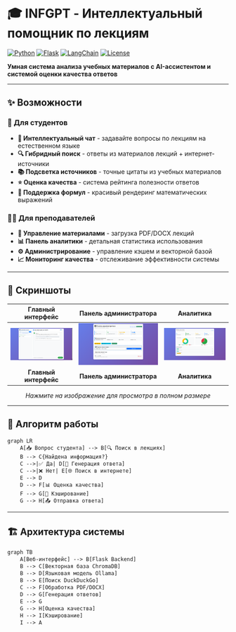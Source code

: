 # 🎓 INFGPT - Интеллектуальный помощник по лекциям

[![Python](https://img.shields.io/badge/Python-3.9+-blue.svg)](https://python.org)
[![Flask](https://img.shields.io/badge/Flask-2.3.3-green.svg)](https://flask.palletsprojects.com/)
[![LangChain](https://img.shields.io/badge/LangChain-0.0.347-orange.svg)](https://langchain.com)
[![License](https://img.shields.io/badge/License-MIT-yellow.svg)](https://opensource.org/licenses/MIT)

**Умная система анализа учебных материалов с AI-ассистентом и системой оценки качества ответов**

---

## ✨ Возможности

### 🎯 Для студентов
- **💬 Интеллектуальный чат** - задавайте вопросы по лекциям на естественном языке
- **🔍 Гибридный поиск** - ответы из материалов лекций + интернет-источники
- **📚 Подсветка источников** - точные цитаты из учебных материалов
- **⭐ Оценка качества** - система рейтинга полезности ответов
- **🎨 Поддержка формул** - красивый рендеринг математических выражений

### 👨‍🏫 Для преподавателей
- **📁 Управление материалами** - загрузка PDF/DOCX лекций
- **📊 Панель аналитики** - детальная статистика использования
- **⚙️ Администрирование** - управление кэшем и векторной базой
- **📈 Мониторинг качества** - отслеживание эффективности системы

---

## 📸 Скриншоты

<div align="center">

| Главный интерфейс | Панель администратора | Аналитика |
|:---:|:---:|:---:|
| [<img src="screenshots/main.png" width="900" alt="Главный интерфейс">](screenshots/main.png) | [<img src="screenshots/admin.png" width="900" alt="Панель администратора">](screenshots/admin.png) | [<img src="screenshots/analytics.png" width="900" alt="Аналитика">](screenshots/analytics.png) |
| **Главный интерфейс** | **Панель администратора** | **Аналитика** |

*Нажмите на изображение для просмотра в полном размере*

</div>

---

## 🔄 Алгоритм работы

```mermaid
graph LR
    A[📥 Вопрос студента] --> B[🔍 Поиск в лекциях]
    B --> C{Найдена информация?}
    C -->|✅ Да| D[🤖 Генерация ответа]
    C -->|❌ Нет| E[🌐 Поиск в интернете]
    E --> D
    D --> F[📊 Оценка качества]
    F --> G[💾 Кэширование]
    G --> H[📤 Отправка ответа]
```

---

## 🏗️ Архитектура системы

```mermaid
graph TB
    A[Веб-интерфейс] --> B[Flask Backend]
    B --> C[Векторная база ChromaDB]
    B --> D[Языковая модель Ollama]
    B --> E[Поиск DuckDuckGo]
    C --> F[Обработка PDF/DOCX]
    D --> G[Генерация ответов]
    E --> G
    G --> H[Оценка качества]
    H --> I[Кэширование]
    I --> A
